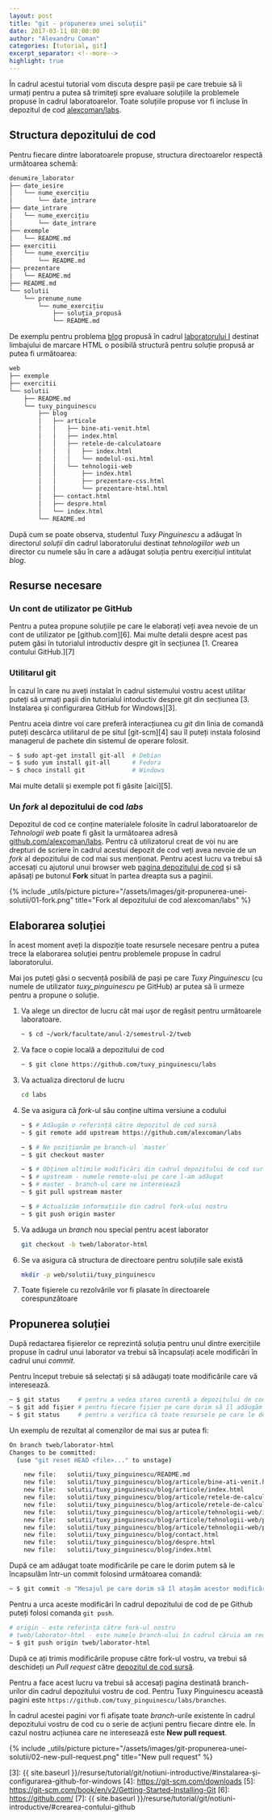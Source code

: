 ```yaml
---
layout: post
title: "git - propunerea unei soluții"
date: 2017-03-11 08:00:00
author: "Alexandru Coman"
categories: [tutorial, git]
excerpt_separator: <!--more-->
highlight: true
---
```


În cadrul acestui tutorial vom discuta despre pașii pe care trebuie să îi urmați pentru a putea să trimiteți spre evaluare soluțiile la problemele propuse în cadrul laboratoarelor.
Toate soluțiile propuse vor fi incluse în depozitul de cod [alexcoman/labs][0].

<!--more-->

## Structura depozitului de cod

Pentru fiecare dintre laboratoarele propuse, structura directoarelor respectă următoarea schemă:

```bash
denumire_laborator
├── date_iesire
│   └── nume_exercițiu
│       └── date_intrare
├── date_intrare
│   └── nume_exercițiu
│       └── date_intrare
├── exemple
│   └── README.md
├── exercitii
│   └── nume_exercițiu
│       └── README.md
├── prezentare
│   └── README.md
├── README.md
└── solutii
    └── prenume_nume
        └── nume_exercițiu
            ├── soluția_propusă
            └── README.md

```

De exemplu pentru problema [blog][1] propusă în cadrul [laboratorului I][2] destinat limbajului de marcare HTML o posibilă structură pentru soluție propusă ar putea fi următoarea:

```bash
web
├── exemple
├── exercitii
└── solutii
    ├── README.md
    └── tuxy_pinguinescu
        ├── blog
        │   ├── articole
        │   │   ├── bine-ati-venit.html
        │   │   ├── index.html
        │   │   ├── retele-de-calculatoare
        │   │   │   ├── index.html
        │   │   │   └── modelul-osi.html
        │   │   └── tehnologii-web
        │   │       ├── index.html
        │   │       ├── prezentare-css.html
        │   │       └── prezentare-html.html
        │   ├── contact.html
        │   ├── despre.html
        │   └── index.html
        └── README.md
```

După cum se poate observa, studentul *Tuxy Pinguinescu* a adăugat în directorul *soluții* din cadrul laboratorului destinat *tehnologiilor web* un director cu numele său în care a adăugat soluția pentru exercițiul intitulat *blog*.

## Resurse necesare

### Un cont de utilizator pe GitHub

Pentru a putea propune soluțiile pe care le elaborați veți avea nevoie de un cont de utilizator pe [github.com][6].
Mai multe detalii despre acest pas putem găsi în tutorialul introductiv despre git în secțiunea [1. Crearea contului GitHub.][7]

### Utilitarul git

În cazul în care nu aveți instalat în cadrul sistemului vostru acest utilitar puteți să urmați pașii din tutorialul intoductiv despre git din secțiunea [3. Instalarea și configurarea GitHub for Windows][3].

Pentru aceia dintre voi care preferă interacțiunea cu *git* din linia de comandă puteți descărca utilitarul de pe situl [git-scm][4] sau îl puteți instala folosind managerul de pachete din sistemul de operare folosit.

```bash
~ $ sudo apt-get install git-all  # Debian
~ $ sudo yum install git-all      # Fedora
~ $ choco install git             # Windows
```
Mai multe detalii și exemple pot fi găsite [aici][5].

### Un *fork* al depozitului de cod *labs*

Depozitul de cod ce conține materialele folosite în cadrul laboratoarelor de *Tehnologii web* poate fi găsit la următoarea adresă [github.com/alexcoman/labs][0].
Pentru că utilizatorul creat de voi nu are drepturi de scriere în cadrul acestui depozit de cod veți avea nevoie de un *fork* al depozitului de cod mai sus menționat.
Pentru acest lucru va trebui să accesați cu ajutorul unui browser web [pagina depozitului de cod][0] și să apăsați pe butonul **Fork** situat în partea dreapta sus a paginii.

{% include _utils/picture
    picture="/assets/images/git-propunerea-unei-solutii/01-fork.png"
    title="Fork al depozitului de cod alexcoman/labs"
%}

## Elaborarea soluției

În acest moment aveți la dispoziție toate resursele necesare pentru a putea trece la elaborarea soluției pentru problemele propuse în cadrul laboratorului.

Mai jos puteți găsi o secvență posibilă de pași pe care *Tuxy Pinguinescu* (cu numele de utilizator *tuxy_pinguinescu* pe GitHub) ar putea să îi urmeze pentru a propune o soluție.

1. Va alege un director de lucru cât mai ușor de regăsit pentru următoarele laboratoare.

    ```bash
    ~ $ cd ~/work/facultate/anul-2/semestrul-2/tweb
    ```

2.  Va face o copie locală a depozitului de cod

    ```bash
    ~ $ git clone https://github.com/tuxy_pinguinescu/labs
    ```

3. Va actualiza directorul de lucru
    ```bash
    cd labs
    ```

4. Se va asigura că *fork*-ul său conține ultima versiune a codului
    ```bash
    ~ $ # Adăugăm o referință către depozitul de cod sursă
    ~ $ git remote add upstream https://github.com/alexcoman/labs

    ~ $ # Ne poziționăm pe branch-ul `master`
    ~ $ git checkout master

    ~ $ # Obținem ultimile modificări din cadrul depozitului de cod sursă
    ~ $ # upstream - numele remote-ului pe care l-am adăugat
    ~ $ # master - branch-ul care ne interesează
    ~ $ git pull upstream master

    ~ $ # Actualizăm informațiile din cadrul fork-ului nostru
    ~ $ git push origin master
    ```

5. Va adăuga un *branch* nou special pentru acest laborator
    ```bash
    git checkout -b tweb/laborator-html
    ```

6.  Se va asigura că structura de directoare pentru soluțiile sale există
    ```bash
    mkdir -p web/solutii/tuxy_pinguinescu
    ```

7. Toate fișierele cu rezolvările vor fi plasate în directoarele corespunzătoare

## Propunerea soluției

După redactarea fișierelor ce reprezintă soluția pentru unul dintre exercițiile propuse în cadrul unui laborator va trebui să încapsulați acele modificări în cadrul unui *commit*.

Pentru început trebuie să selectați și să adăugați toate modificările care vă interesează.

```bash
~ $ git status     # pentru a vedea starea curentă a depozitului de cod
~ $ git add fișier # pentru fiecare fișier pe care dorim să îl adăugăm
~ $ git status     # pentru a verifica că toate resursele pe care le dorim sunt prezente
```

Un exemplu de rezultat al comenzilor de mai sus ar putea fi:

```bash
On branch tweb/laborator-html
Changes to be committed:
  (use "git reset HEAD <file>..." to unstage)

    new file:   solutii/tuxy_pinguinescu/README.md
    new file:   solutii/tuxy_pinguinescu/blog/articole/bine-ati-venit.html
    new file:   solutii/tuxy_pinguinescu/blog/articole/index.html
    new file:   solutii/tuxy_pinguinescu/blog/articole/retele-de-calculatoare/index.html
    new file:   solutii/tuxy_pinguinescu/blog/articole/retele-de-calculatoare/modelul-osi.html
    new file:   solutii/tuxy_pinguinescu/blog/articole/tehnologii-web/index.html
    new file:   solutii/tuxy_pinguinescu/blog/articole/tehnologii-web/prezentare-css.html
    new file:   solutii/tuxy_pinguinescu/blog/articole/tehnologii-web/prezentare-html.html
    new file:   solutii/tuxy_pinguinescu/blog/contact.html
    new file:   solutii/tuxy_pinguinescu/blog/despre.html
    new file:   solutii/tuxy_pinguinescu/blog/index.html
```

După ce am adăugat toate modificările pe care le dorim putem să le încapsulăm într-un commit folosind următoarea comandă:

```bash
~ $ git commit -m "Mesajul pe care dorim să îl atașăm acestor modificări"
```

Pentru a urca aceste modificări în cadrul depozitului de cod de pe Github puteți folosi comanda `git push`.

```bash
# origin - este referința către fork-ul nostru
# tweb/laborator-html - este numele branch-ului în cadrul căruia am redactat soluția
~ $ git push origin tweb/laborator-html
```

După ce ați trimis modificările propuse către fork-ul vostru, va trebui să deschideți un *Pull request* către [depozitul de cod sursă][0].

Pentru a face acest lucru va trebui să accesați pagina destinată branch-urilor din cadrul depozitului vostru de cod.
Pentru Tuxy Pinguinescu această pagini este `https://github.com/tuxy_pinguinescu/labs/branches`.

În cadrul acestei pagini vor fi afișate toate *branch*-urile existente în cadrul depozitului vostru de cod cu o serie de acțiuni pentru fiecare dintre ele. În cazul nostru acțiunea care ne interesează este **New pull request**.

{% include _utils/picture
    picture="/assets/images/git-propunerea-unei-solutii/02-new-pull-request.png"
    title="New pull request"
%}

[0]: https://github.com/alexcoman/labs
[1]: https://github.com/alexcoman/labs/tree/master/web/exercitii/blog
[2]: https://www.w3.org/html/
[3]: {{ site.baseurl }}/resurse/tutorial/git/notiuni-introductive/#instalarea-și-configurarea-github-for-windows
[4]: https://git-scm.com/downloads
[5]: https://git-scm.com/book/en/v2/Getting-Started-Installing-Git
[6]: https://github.com/
[7]: {{ site.baseurl }}/resurse/tutorial/git/notiuni-introductive/#crearea-contului-github
